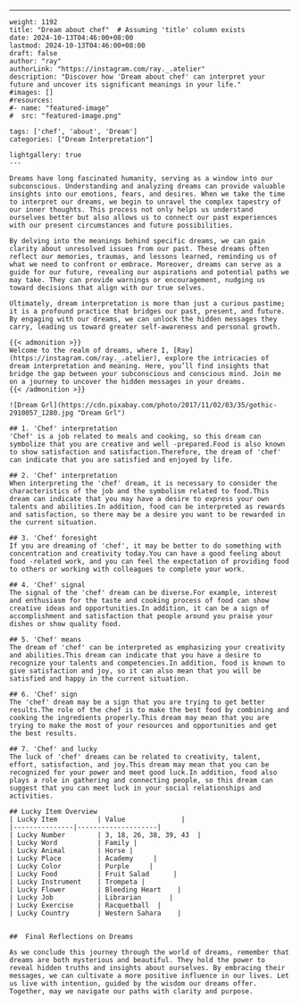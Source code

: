 ---
    weight: 1192
    title: "Dream about chef"  # Assuming 'title' column exists
    date: 2024-10-13T04:46:00+08:00
    lastmod: 2024-10-13T04:46:00+08:00
    draft: false
    author: "ray"
    authorLink: "https://instagram.com/ray._.atelier"
    description: "Discover how 'Dream about chef' can interpret your future and uncover its significant meanings in your life."
    #images: []
    #resources:
    #- name: "featured-image"
    #  src: "featured-image.png"
    
    tags: ['chef', 'about', 'Dream']
    categories: ["Dream Interpretation"]
    
    lightgallery: true
    ---
    
    Dreams have long fascinated humanity, serving as a window into our subconscious. Understanding and analyzing dreams can provide valuable insights into our emotions, fears, and desires. When we take the time to interpret our dreams, we begin to unravel the complex tapestry of our inner thoughts. This process not only helps us understand ourselves better but also allows us to connect our past experiences with our present circumstances and future possibilities.
    
    By delving into the meanings behind specific dreams, we can gain clarity about unresolved issues from our past. These dreams often reflect our memories, traumas, and lessons learned, reminding us of what we need to confront or embrace. Moreover, dreams can serve as a guide for our future, revealing our aspirations and potential paths we may take. They can provide warnings or encouragement, nudging us toward decisions that align with our true selves.
    
    Ultimately, dream interpretation is more than just a curious pastime; it is a profound practice that bridges our past, present, and future. By engaging with our dreams, we can unlock the hidden messages they carry, leading us toward greater self-awareness and personal growth.
    
    {{< admonition >}}
    Welcome to the realm of dreams, where I, [Ray](https://instagram.com/ray._.atelier), explore the intricacies of dream interpretation and meaning. Here, you’ll find insights that bridge the gap between your subconscious and conscious mind. Join me on a journey to uncover the hidden messages in your dreams.
    {{< /admonition >}}
    
    ![Dream Grl](https://cdn.pixabay.com/photo/2017/11/02/03/35/gothic-2910057_1280.jpg "Dream Grl")
    
    ## 1. 'Chef' interpretation
    'Chef' is a job related to meals and cooking, so this dream can symbolize that you are creative and well -prepared.Food is also known to show satisfaction and satisfaction.Therefore, the dream of 'chef' can indicate that you are satisfied and enjoyed by life.
    
    ## 2. 'Chef' interpretation
    When interpreting the 'chef' dream, it is necessary to consider the characteristics of the job and the symbolism related to food.This dream can indicate that you may have a desire to express your own talents and abilities.In addition, food can be interpreted as rewards and satisfaction, so there may be a desire you want to be rewarded in the current situation.
    
    ## 3. 'Chef' foresight
    If you are dreaming of 'chef', it may be better to do something with concentration and creativity today.You can have a good feeling about food -related work, and you can feel the expectation of providing food to others or working with colleagues to complete your work.
    
    ## 4. 'Chef' signal
    The signal of the 'chef' dream can be diverse.For example, interest and enthusiasm for the taste and cooking process of food can show creative ideas and opportunities.In addition, it can be a sign of accomplishment and satisfaction that people around you praise your dishes or show quality food.
    
    ## 5. 'Chef' means
    The dream of 'chef' can be interpreted as emphasizing your creativity and abilities.This dream can indicate that you have a desire to recognize your talents and competencies.In addition, food is known to give satisfaction and joy, so it can also mean that you will be satisfied and happy in the current situation.
    
    ## 6. 'Chef' sign
    The 'chef' dream may be a sign that you are trying to get better results.The role of the chef is to make the best food by combining and cooking the ingredients properly.This dream may mean that you are trying to make the most of your resources and opportunities and get the best results.
    
    ## 7. 'Chef' and lucky
    The luck of 'chef' dreams can be related to creativity, talent, effort, satisfaction, and joy.This dream may mean that you can be recognized for your power and meet good luck.In addition, food also plays a role in gathering and connecting people, so this dream can suggest that you can meet luck in your social relationships and activities.
    
    ## Lucky Item Overview
    | Lucky Item          | Value              |
    |---------------|--------------------|
    | Lucky Number        | 3, 18, 26, 38, 39, 43  |
    | Lucky Word          | Family |
    | Lucky Animal        | Horse |
    | Lucky Place         | Academy     |
    | Lucky Color         | Purple     |
    | Lucky Food          | Fruit Salad      |
    | Lucky Instrument    | Trompeta |
    | Lucky Flower        | Bleeding Heart    |
    | Lucky Job           | Librarian       |
    | Lucky Exercise      | Racquetball  |
    | Lucky Country       | Western Sahara    |
    
    
    ##  Final Reflections on Dreams
    
    As we conclude this journey through the world of dreams, remember that dreams are both mysterious and beautiful. They hold the power to reveal hidden truths and insights about ourselves. By embracing their messages, we can cultivate a more positive influence in our lives. Let us live with intention, guided by the wisdom our dreams offer. Together, may we navigate our paths with clarity and purpose.
    